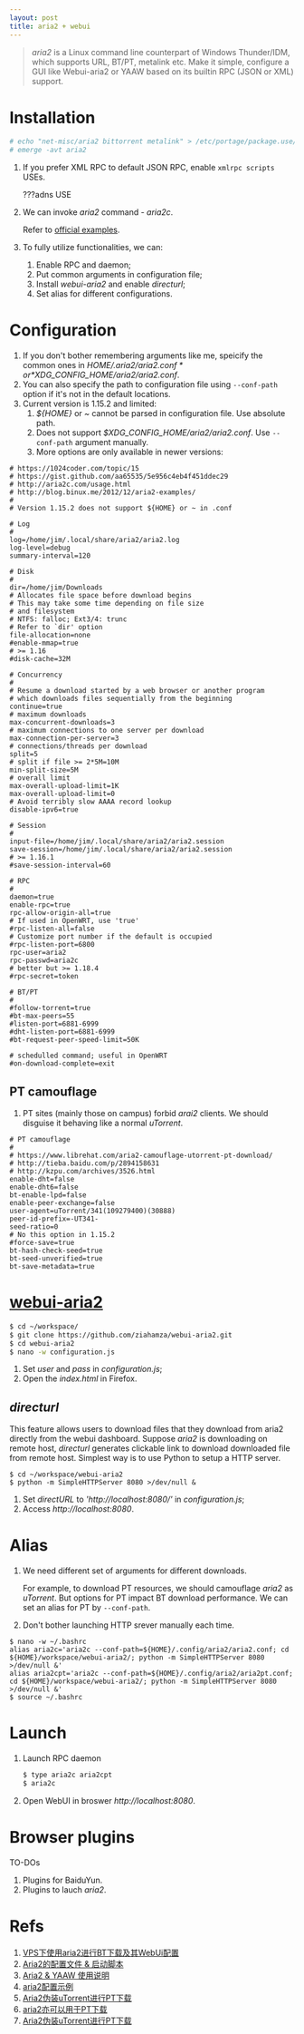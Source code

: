 ```yaml
---
layout: post
title: aria2 + webui
---
```


> *aria2* is a Linux command line counterpart of Windows Thunder/IDM, which supports URL, BT/PT, metalink etc. Make it simple, configure a GUI like Webui-aria2 or YAAW based on its builtin RPC (JSON or XML) support.

# Installation

```bash
# echo "net-misc/aria2 bittorrent metalink" > /etc/portage/package.use/aria2
# emerge -avt aria2
```

1. If you prefer XML RPC to default JSON RPC, enable `xmlrpc scripts` USEs.

   ???adns USE
2. We can invoke *aria2* command - *aria2c*.

   Refer to [official examples](https://aria2.github.io/manual/en/html/aria2c.html#example).
3. To fully utilize functionalities, we can:
   1. Enable RPC and daemon;
   2. Put common arguments in configuration file;
   3. Install *webui-aria2* and enable *directurl*;
   4. Set alias for different configurations.

# Configuration

1. If you don't bother remembering arguments like me, speicify the common ones in *$HOME/.aria2/aria2.conf* or *$XDG_CONFIG_HOME/aria2/aria2.conf*.
2. You can also specify the path to configuration file using `--conf-path` option if it's not in the default locations.
3. Current version is 1.15.2 and limited:
   1. *${HOME}* or *~* cannot be parsed in configuration file. Use absolute path.
   2. Does not support *$XDG_CONFIG_HOME/aria2/aria2.conf*. Use `--conf-path` argument manually.
   3. More options are only available in newer versions:

```
# https://1024coder.com/topic/15
# https://gist.github.com/aa65535/5e956c4eb4f451ddec29
# http://aria2c.com/usage.html
# http://blog.binux.me/2012/12/aria2-examples/
#
# Version 1.15.2 does not support ${HOME} or ~ in .conf

# Log
#
log=/home/jim/.local/share/aria2/aria2.log
log-level=debug
summary-interval=120

# Disk
#
dir=/home/jim/Downloads
# Allocates file space before download begins
# This may take some time depending on file size
# and filesystem
# NTFS: falloc; Ext3/4: trunc
# Refer to `dir' option
file-allocation=none
#enable-mmap=true
# >= 1.16
#disk-cache=32M

# Concurrency
#
# Resume a download started by a web browser or another program
# which downloads files sequentially from the beginning
continue=true
# maximum downloads
max-concurrent-downloads=3
# maximum connections to one server per download
max-connection-per-server=3
# connections/threads per download 
split=5
# split if file >= 2*5M=10M
min-split-size=5M
# overall limit
max-overall-upload-limit=1K
max-overall-upload-limit=0
# Avoid terribly slow AAAA record lookup
disable-ipv6=true

# Session
#
input-file=/home/jim/.local/share/aria2/aria2.session
save-session=/home/jim/.local/share/aria2/aria2.session
# >= 1.16.1
#save-session-interval=60

# RPC
#
daemon=true
enable-rpc=true
rpc-allow-origin-all=true
# If used in OpenWRT, use 'true'
#rpc-listen-all=false
# Customize port number if the default is occupied
#rpc-listen-port=6800
rpc-user=aria2
rpc-passwd=aria2c
# better but >= 1.18.4
#rpc-secret=token

# BT/PT
#
#follow-torrent=true
#bt-max-peers=55
#listen-port=6881-6999
#dht-listen-port=6881-6999
#bt-request-peer-speed-limit=50K

# schedulled command; useful in OpenWRT
#on-download-complete=exit
```

## PT camouflage

1. PT sites (mainly those on campus) forbid *arai2* clients. We should disguise it behaving like a normal *uTorrent*.

```
# PT camouflage
#
# https://www.librehat.com/aria2-camouflage-utorrent-pt-download/
# http://tieba.baidu.com/p/2894158631
# http://kzpu.com/archives/3526.html
enable-dht=false
enable-dht6=false
bt-enable-lpd=false
enable-peer-exchange=false
user-agent=uTorrent/341(109279400)(30888)
peer-id-prefix=-UT341-
seed-ratio=0
# No this option in 1.15.2
#force-save=true
bt-hash-check-seed=true
bt-seed-unverified=true
bt-save-metadata=true
```

# [webui-aria2](https://github.com/ziahamza/webui-aria2)

```bash
$ cd ~/workspace/
$ git clone https://github.com/ziahamza/webui-aria2.git
$ cd webui-aria2
$ nano -w configuration.js
```

1. Set *user* and *pass* in *configuration.js*;
2. Open the *index.html* in Firefox.

## *directurl*

This feature allows users to download files that they download from aria2 directly from the webui dashboard. Suppose *aria2* is downloading on remote host, *directurl* generates clickable link to download downloaded file from remote host. Simplest way is to use Python to setup a HTTP server.

```
$ cd ~/workspace/webui-aria2
$ python -m SimpleHTTPServer 8080 >/dev/null &
```

1. Set *directURL* to *'http://localhost:8080/'* in *configuration.js*;
2. Access *http://localhost:8080*.

# Alias

1. We need different set of arguments for different downloads.

   For example, to download PT resources, we should camouflage *aria2* as *uTorrent*. But options for PT impact BT download performance. We can set an alias for PT by `--conf-path`.
2. Don't bother launching HTTP srever manually each time.

```
$ nano -w ~/.bashrc
alias aria2c='aria2c --conf-path=${HOME}/.config/aria2/aria2.conf; cd ${HOME}/workspace/webui-aria2/; python -m SimpleHTTPServer 8080 >/dev/null &'
alias aria2cpt='aria2c --conf-path=${HOME}/.config/aria2/aria2pt.conf; cd ${HOME}/workspace/webui-aria2/; python -m SimpleHTTPServer 8080 >/dev/null &'
$ source ~/.bashrc
```

# Launch

1. Launch RPC daemon

   ```bash
   $ type aria2c aria2cpt
   $ aria2c
   ```
   
2. Open WebUI in broswer *http://localhost:8080*.

# Browser plugins

TO-DOs

1. Plugins for BaiduYun.
2. Plugins to lauch *aria2*.

# Refs

1. [VPS下使用aria2进行BT下载及其WebUi配置](https://1024coder.com/topic/15)
2. [Aria2的配置文件 & 启动脚本](https://gist.github.com/aa65535/5e956c4eb4f451ddec29)
3. [Aria2 & YAAW 使用说明](http://aria2c.com/usage.html)
4. [aria2配置示例](http://blog.binux.me/2012/12/aria2-examples/)
5. [Aria2伪装uTorrent进行PT下载](https://www.librehat.com/aria2-camouflage-utorrent-pt-download/)
6. [aria2亦可以用于PT下载](http://tieba.baidu.com/p/2894158631)
7. [Aria2伪装uTorrent进行PT下载](http://kzpu.com/archives/3526.html)
